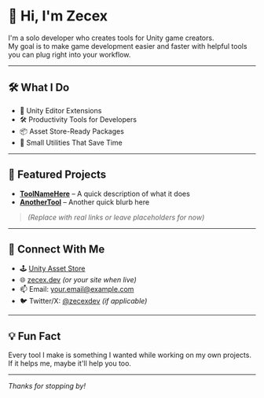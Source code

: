 # 👋 Hi, I'm Zecex

I'm a solo developer who creates tools for Unity game creators.  
My goal is to make game development easier and faster with helpful tools you can plug right into your workflow.

---

## 🛠️ What I Do
- 🧩 Unity Editor Extensions
- 🛠️ Productivity Tools for Developers
- 📦 Asset Store-Ready Packages
- 🧪 Small Utilities That Save Time

---

## 🔧 Featured Projects
- **[ToolNameHere](#)** – A quick description of what it does  
- **[AnotherTool](#)** – Another quick blurb here

> *(Replace with real links or leave placeholders for now)*

---

## 🚀 Connect With Me
- 🕹️ [Unity Asset Store](#)  
- 🌐 [zecex.dev](#) *(or your site when live)*  
- 📫 Email: your.email@example.com  
- 🐦 Twitter/X: [@zecexdev](#) *(if applicable)*

---

## 💡 Fun Fact
Every tool I make is something I wanted while working on my own projects.  
If it helps me, maybe it'll help you too.

---

*Thanks for stopping by!*
